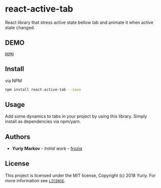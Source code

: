 # react-active-tab

React library that stress active state bellow tab and animate it when active state changed.

## DEMO

[`DEMO`](https://froziq.github.io/react-active-tab/)

## Install

via NPM
```bash
npm install react-active-tab --save
```

## Usage

Add some dynamics to tabs in your project by using this library.
Simply install as dependencies via npm/yarn.

## Authors

* **Yuriy Markov** - *Initial work* - [froziq](https://github.com/froziq)

## License

This project is licensed under the MIT license, Copyright (c) 2018 Yuriy. For more information see [`LICENSE`](https://github.com/froziq/react-active-tab/blob/master/LICENSE).